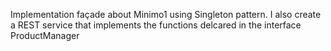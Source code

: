 Implementation façade about Minimo1 using Singleton pattern. I also create a REST service that implements the functions delcared in the interface ProductManager
